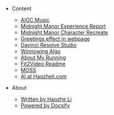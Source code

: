 - Content
    - [AIGC Music](aimusic.md)
    - [Midnight Manor Experience Report](midnight_report.md)
    - [Midnight Manor Character Recreate](midnight_prompt.md)
    - [Greetings effect in webpage](greeting.md)
    - [Davinci Resolve Studio](davinci.md)
    - [Winnowing Algo](winnowing.md)
    - [About My Running](run.md)
    - [Fit2Video Readme](fit2video.md)
    - [MOSS](moss.md)
    - [AI at Haozheli.com](aihaozheli.md)
    
- About 
    - [Written by Haozhe Li](https://www.haozheli.com)
    - [Powered by Docsify](https://docsify.js.org)